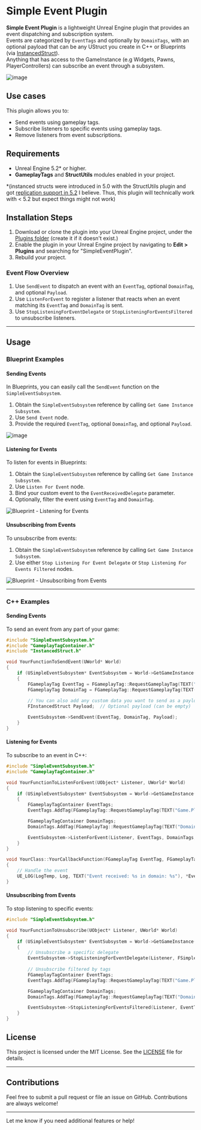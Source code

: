 # Simple Event Plugin

**Simple Event Plugin** is a lightweight Unreal Engine plugin that provides an event dispatching and subscription system. \
Events are categorized by `EventTags` and optionally by `DomainTags`, with an optional payload that can be any UStruct you create in C++ or Blueprints (via [InstancedStruct](https://www.reddit.com/r/unrealengine/comments/1f7o1co/what_is_the_difference_between_a_struct_and_an/)). \
Anything that has access to the GameInstance (e.g Widgets, Pawns, PlayerControllers) can subscribe an event through a subsystem.

![image](https://github.com/user-attachments/assets/45a95682-186d-4c5e-8ffd-388fe1613517)

## Use cases

This plugin allows you to:
- Send events using gameplay tags.
- Subscribe listeners to specific events using gameplay tags.
- Remove listeners from event subscriptions.

## Requirements

- Unreal Engine 5.2* or higher. 
- **GameplayTags** and **StructUtils** modules enabled in your project.
  
*(instanced structs were introduced in 5.0 with the StructUtils plugin and got [replication support in 5.2](https://github.com/EpicGames/UnrealEngine/pull/9280) I believe. Thus, this plugin will technically work with < 5.2 but expect things might not work)

## Installation Steps

1. Download or clone the plugin into your Unreal Engine project, under the [Plugins folder](https://dev.epicgames.com/documentation/en-us/unreal-engine/plugins-in-unreal-engine#pluginfolders) (create it if it doesn't exist.)
2. Enable the plugin in your Unreal Engine project by navigating to **Edit > Plugins** and searching for "SimpleEventPlugin".
3. Rebuild your project.

### Event Flow Overview

1. Use `SendEvent` to dispatch an event with an `EventTag`, optional `DomainTag`, and optional `Payload`.
2. Use `ListenForEvent` to register a listener that reacts when an event matching its `EventTag` and `DomainTag` is sent.
3. Use `StopListeningForEventDelegate` or `StopListeningForEventsFiltered` to unsubscribe listeners.

---

## Usage

### Blueprint Examples

#### Sending Events

In Blueprints, you can easily call the `SendEvent` function on the `SimpleEventSubsystem`.

1. Obtain the `SimpleEventSubsystem` reference by calling `Get Game Instance Subsystem`.
2. Use `Send Event` node.
3. Provide the required `EventTag`, optional `DomainTag`, and optional `Payload`.

![image](https://github.com/user-attachments/assets/33aad8a0-5990-432a-8d0f-02ebd6ce7e38)

#### Listening for Events

To listen for events in Blueprints:

1. Obtain the `SimpleEventSubsystem` reference by calling `Get Game Instance Subsystem`.
2. Use `Listen For Event` node.
3. Bind your custom event to the `EventReceivedDelegate` parameter.
4. Optionally, filter the event using `EventTag` and `DomainTag`.

![Blueprint - Listening for Events](./images/listen_event.png)

#### Unsubscribing from Events

To unsubscribe from events:

1. Obtain the `SimpleEventSubsystem` reference by calling `Get Game Instance Subsystem`.
2. Use either `Stop Listening For Event Delegate` or `Stop Listening For Events Filtered` nodes.

![Blueprint - Unsubscribing from Events](./images/unsubscribe_event.png)

---

### C++ Examples

#### Sending Events

To send an event from any part of your game:

```cpp
#include "SimpleEventSubsystem.h"
#include "GameplayTagContainer.h"
#include "InstancedStruct.h"

void YourFunctionToSendEvent(UWorld* World)
{
    if (USimpleEventSubsystem* EventSubsystem = World->GetGameInstance()->GetSubsystem<USimpleEventSubsystem>())
    {
        FGameplayTag EventTag = FGameplayTag::RequestGameplayTag(TEXT("Game.PlayerDied"));
        FGameplayTag DomainTag = FGameplayTag::RequestGameplayTag(TEXT("Domains.Game"));
        
        // You can also add any custom data you want to send as a payload
        FInstancedStruct Payload;  // Optional payload (can be empty)

        EventSubsystem->SendEvent(EventTag, DomainTag, Payload);
    }
}
```

#### Listening for Events

To subscribe to an event in C++:

```cpp
#include "SimpleEventSubsystem.h"
#include "GameplayTagContainer.h"

void YourFunctionToListenForEvent(UObject* Listener, UWorld* World)
{
    if (USimpleEventSubsystem* EventSubsystem = World->GetGameInstance()->GetSubsystem<USimpleEventSubsystem>())
    {
        FGameplayTagContainer EventTags;
        EventTags.AddTag(FGameplayTag::RequestGameplayTag(TEXT("Game.PlayerDied")));

        FGameplayTagContainer DomainTags;
        DomainTags.AddTag(FGameplayTag::RequestGameplayTag(TEXT("Domains.Game")));

        EventSubsystem->ListenForEvent(Listener, EventTags, DomainTags, FSimpleEventDelegate::CreateUObject(Listener, &YourClass::YourCallbackFunction));
    }
}

void YourClass::YourCallbackFunction(FGameplayTag EventTag, FGameplayTag Domain, FInstancedStruct Payload)
{
    // Handle the event
    UE_LOG(LogTemp, Log, TEXT("Event received: %s in domain: %s"), *EventTag.ToString(), *Domain.ToString());
}
```

#### Unsubscribing from Events

To stop listening to specific events:

```cpp
#include "SimpleEventSubsystem.h"

void YourFunctionToUnsubscribe(UObject* Listener, UWorld* World)
{
    if (USimpleEventSubsystem* EventSubsystem = World->GetGameInstance()->GetSubsystem<USimpleEventSubsystem>())
    {
        // Unsubscribe a specific delegate
        EventSubsystem->StopListeningForEventDelegate(Listener, FSimpleEventDelegate::CreateUObject(Listener, &YourClass::YourCallbackFunction));
        
        // Unsubscribe filtered by tags
        FGameplayTagContainer EventTags;
        EventTags.AddTag(FGameplayTag::RequestGameplayTag(TEXT("Game.PlayerDied")));

        FGameplayTagContainer DomainTags;
        DomainTags.AddTag(FGameplayTag::RequestGameplayTag(TEXT("Domains.Game")));

        EventSubsystem->StopListeningForEventsFiltered(Listener, EventTags, DomainTags);
    }
}
```

## License

This project is licensed under the MIT License. See the [LICENSE](LICENSE) file for details.

---

## Contributions

Feel free to submit a pull request or file an issue on GitHub. Contributions are always welcome!

---

Let me know if you need additional features or help!

